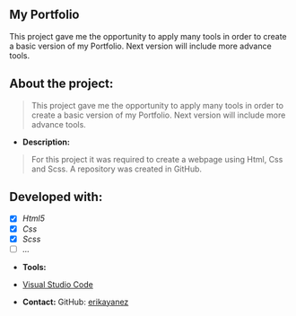 ## My Portfolio

This project gave me the opportunity to apply many tools in order to create a basic version of my Portfolio.  Next version will include more advance tools.

## About the project:
> This project gave me the opportunity to apply many tools in order to create a basic version of my Portfolio.  Next version will include more advance tools.

- **Description:**
> For this project it was required to create a webpage using Html, Css and Scss.  A repository was created in GitHub.

## Developed with:
- [x] _Html5_
- [x] _Css_
- [x] _Scss_
- [ ] _..._
- **Tools:**
- [Visual Studio Code](https://code.visualstudio.com/)

- **Contact:**
GitHub: [erikayanez](https://github.com/)<br>

